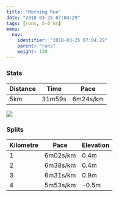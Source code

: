 ```yaml
---
title: "Morning Run"
date: "2018-03-25 07:04:29"
tags: [runs, 5-6 km]
menu:
  nav:
    identifier: "2018-03-25 07:04:29"
    parent: "runs"
    weight: 130
---
```


### Stats

| Distance | Time | Pace |
|----------|------|------|
|5km|31m59s|6m24s/km|

<img src='https://maps.googleapis.com/maps/api/staticmap?maptype=roadmap&path=enc:kwjeIxiyLiAg@oCqMn@a@~DhIrAlEHzIhCtGzEjGvEfAlJxPbD~KjJxl@WlAQsBZ`e@VaXw@aLRrBXmAeHyg@iEsNyJ}QsIgEmHyRkCuBlAyDaEgHVuBe@dF~@bB&key=AIzaSyAfqMeaZ1CCJFGP5cWud__oZnT_Pybg-1M&size=800x800&markers=color:yellow|label:S|53.47206,-2.26477&markers=color:green|label:F|53.47275,-2.2636600000000007'>

### Splits

| Kilometre | Pace | Elevation |
|------|------|-----------|
|1|6m02s/km|0.4m|
|2|6m38s/km|0.4m|
|3|6m31s/km|0.9m|
|4|5m53s/km|-0.5m|
